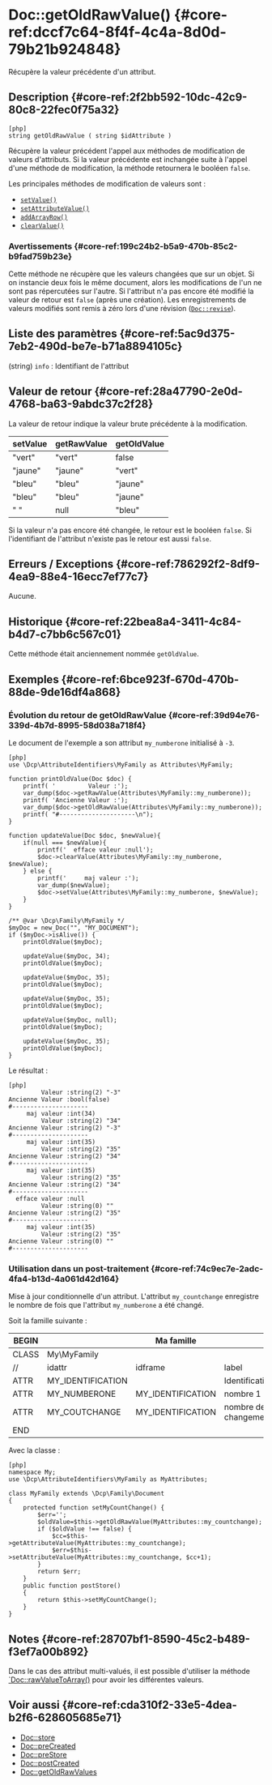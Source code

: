 # Doc::getOldRawValue() {#core-ref:dccf7c64-8f4f-4c4a-8d0d-79b21b924848}

<div class="short-description">
Récupère la valeur précédente d'un attribut.
</div>

## Description {#core-ref:2f2bb592-10dc-42c9-80c8-22fec0f75a32}

    [php]
    string getOldRawValue ( string $idAttribute )

Récupère la valeur précédent l'appel aux méthodes de modification de valeurs
d'attributs. Si la valeur précédente est inchangée suite à l'appel d'une méthode
de modification, la méthode retournera le booléen `false`.

Les principales méthodes de modification de valeurs sont :

*   [`setValue()`][docsetvalue] 
*   [`setAttributeValue()`][docsetattrvalue] 
*   [`addArrayRow()`][docaddarrayrow] 
*   [`clearValue()`][docclearValue]


### Avertissements {#core-ref:199c24b2-b5a9-470b-85c2-b9fad759b23e}

Cette méthode ne récupère que les valeurs changées que sur un objet. Si on
instancie deux fois le même document, alors les modifications de l'un ne sont
pas répercutées sur l'autre.  Si l'attribut n'a pas encore été modifié la valeur
de retour est `false` (après une création).  Les enregistrements de valeurs
modifiés sont remis à zéro lors d'une révision ([`Doc::revise`][revise]).

## Liste des paramètres {#core-ref:5ac9d375-7eb2-490d-be7e-b71a8894105c}

(string) `info`
:   Identifiant de l'attribut

## Valeur de retour {#core-ref:28a47790-2e0d-4768-ba63-9abdc37c2f28}

La valeur de retour indique la valeur brute précédente à la modification.

| setValue | getRawValue | getOldValue |
| -------- | ----------- | ----------- |
| "vert"   | "vert"      | false       |
| "jaune"  | "jaune"     | "vert"      |
| "bleu"   | "bleu"      | "jaune"     |
| "bleu"   | "bleu"      | "jaune"     |
| " "      | null        | "bleu"      |

Si la valeur n'a pas encore été changée, le retour est le booléen `false`. Si
l'identifiant de l'attribut n'existe pas le retour est aussi `false`.

## Erreurs / Exceptions {#core-ref:786292f2-8df9-4ea9-88e4-16ecc7ef77c7}

Aucune.

## Historique {#core-ref:22bea8a4-3411-4c84-b4d7-c7bb6c567c01}

Cette méthode était anciennement nommée `getOldValue`.

## Exemples {#core-ref:6bce923f-670d-470b-88de-9de16df4a868}

### Évolution du retour de getOldRawValue {#core-ref:39d94e76-339d-4b7d-8995-58d038a718f4}
Le document de l'exemple a son attribut `my_numberone` initialisé à `-3`.

    [php]
    use \Dcp\AttributeIdentifiers\MyFamily as Attributes\MyFamily;
    
    function printOldValue(Doc $doc) {
        printf( '         Valeur :');
        var_dump($doc->getRawValue(Attributes\MyFamily::my_numberone));
        printf( 'Ancienne Valeur :');
        var_dump($doc->getOldRawValue(Attributes\MyFamily::my_numberone));
        printf( "#---------------------\n");
    }
    
    function updateValue(Doc $doc, $newValue){
        if(null === $newValue){
            printf('  efface valeur :null');
            $doc->clearValue(Attributes\MyFamily::my_numberone, $newValue);
        } else {
            printf('     maj valeur :');
            var_dump($newValue);
            $doc->setValue(Attributes\MyFamily::my_numberone, $newValue);
        }
    }
    
    /** @var \Dcp\Family\MyFamily */
    $myDoc = new_Doc("", "MY_DOCUMENT");
    if ($myDoc->isAlive()) {
        printOldValue($myDoc);
        
        updateValue($myDoc, 34);
        printOldValue($myDoc);
        
        updateValue($myDoc, 35);
        printOldValue($myDoc);
        
        updateValue($myDoc, 35);
        printOldValue($myDoc);
        
        updateValue($myDoc, null);
        printOldValue($myDoc);
        
        updateValue($myDoc, 35);
        printOldValue($myDoc);
    }
    
Le résultat : 

    [php]
             Valeur :string(2) "-3"
    Ancienne Valeur :bool(false)
    #---------------------
         maj valeur :int(34)
             Valeur :string(2) "34"
    Ancienne Valeur :string(2) "-3"
    #---------------------
         maj valeur :int(35)
             Valeur :string(2) "35"
    Ancienne Valeur :string(2) "34"
    #---------------------
         maj valeur :int(35)
             Valeur :string(2) "35"
    Ancienne Valeur :string(2) "34"
    #---------------------
      efface valeur :null
             Valeur :string(0) ""
    Ancienne Valeur :string(2) "35"
    #---------------------
         maj valeur :int(35)
             Valeur :string(2) "35"
    Ancienne Valeur :string(0) ""
    #---------------------

### Utilisation dans un post-traitement {#core-ref:74c9ec7e-2adc-4fa4-b13d-4a061d42d164}

Mise à jour conditionnelle d'un attribut. L'attribut `my_countchange` enregistre
le  nombre de fois que l'attribut `my_numberone` a été changé.

Soit la famille suivante :

| BEGIN |                   | Ma famille        |                      |     | MYFAMILY |       |     |     |   |         |     |
| ----- | ----------------- | ----------------- | -------------------- | --- | -------- | ----- | --- | --- | - | ------- | --- |
| CLASS | My\MyFamily       |                   |                      |     |          |       |     |     |   |         |     |
| //    | idattr            | idframe           | label                | T   | A        | type  | ord | vis | … | phpfunc |     |
| ATTR  | MY_IDENTIFICATION |                   | Identification       | N   | N        | frame | 10  | W   |   |         |     |
| ATTR  | MY_NUMBERONE      | MY_IDENTIFICATION | nombre 1             | Y   | N        | int   | 20  | W   |   |         |     |
| ATTR  | MY_COUTCHANGE     | MY_IDENTIFICATION | nombre de changement | N   | N        | int   | 30  | R   |   |         |     |
| END   |                   |                   |                      |     |          |       |     |     |   |         |     |

Avec la classe :

    [php]
    namespace My;
    use \Dcp\AttributeIdentifiers\MyFamily as MyAttributes;
    
    class MyFamily extends \Dcp\Family\Document
    {
        protected function setMyCountChange() {
            $err='';
            $oldValue=$this->getOldRawValue(MyAttributes::my_countchange);
            if ($oldValue !== false) {
                $cc=$this->getAttributeValue(MyAttributes::my_countchange);
                $err=$this->setAttributeValue(MyAttributes::my_countchange, $cc+1);
            }
            return $err;
        }
        public function postStore()
        {
            return $this->setMyCountChange();
        }
    }

## Notes {#core-ref:28707bf1-8590-45c2-b489-f3ef7a00b892}

Dans le cas des attribut multi-valués, il est possible d'utiliser la méthode
[`Doc::rawValueToArray()][rawValueToArray] pour avoir les différentes valeurs.

## Voir aussi {#core-ref:cda310f2-33e5-4dea-b2f6-628605685e71}

*   [Doc::store][docstore]
*   [Doc::preCreated][docprecreated]
*   [Doc::preStore][docprestore]
*   [Doc::postCreated][docpostcreated]
*   [Doc::getOldRawValues][docgetOldValues]

<!-- links -->
[docstore]:         #core-ref:b8540d13-ece6-4e9e-9b72-6a56bca9da12
[docpostcreated]:   #core-ref:b8f80e6b-a374-4bf4-bc76-47290cd69c45 "Hameçon Doc::postCreated()"
[docpoststore]:     #core-ref:99520a31-0aef-4bc6-b20a-114737059d17 "Hameçon Doc::postStore()"
[docprestore]:      #core-ref:3517da95-82fe-4adb-8bc4-ef49ca55edb0 "Hameçon Doc::preStore()"
[docprecreated]:    #core-ref:e85aa9d4-5e62-4a60-9d1c-f60433301747 "Hameçon Doc::preCreated()"
[docprerefresh]:    #core-ref:580d6be1-6b6a-439b-abd7-34b26cfaf2e5 "Hameçon Doc::preRefresh()"
[docpostrefresh]:   #core-ref:9352c534-3691-41e3-b293-599db8e9a4fd "Hameçon Doc::postRefresh()"
[docrevise]:        #core-ref:882e3730-0483-4dbc-9b9d-0d0b5cc31d38
[docsetattrvalue]:  #core-ref:1e766800-b2e1-462b-9793-b0261ede8677
[docclearValue]:    #core-ref:30b0592f-f0cd-498f-bc5f-301891c297e0
[docsetvalue]:      #core-ref:febc397f-e629-4d47-955d-27cab8f4ed2f
[docaddarrayrow]:   #core-ref:d75110cb-24f6-4810-9b62-45ce6fd99e70
[rawValueToArray]:  #core-ref:5f4c4ac5-7429-4d07-94d0-245fe63cbfe5
[docgetOldValues]:  #core-ref:d76b0955-26c8-49c8-9e34-82c41e0e4def
[revise]:           #core-ref:b80227eb-4f01-430a-9882-87b53f2413dc

